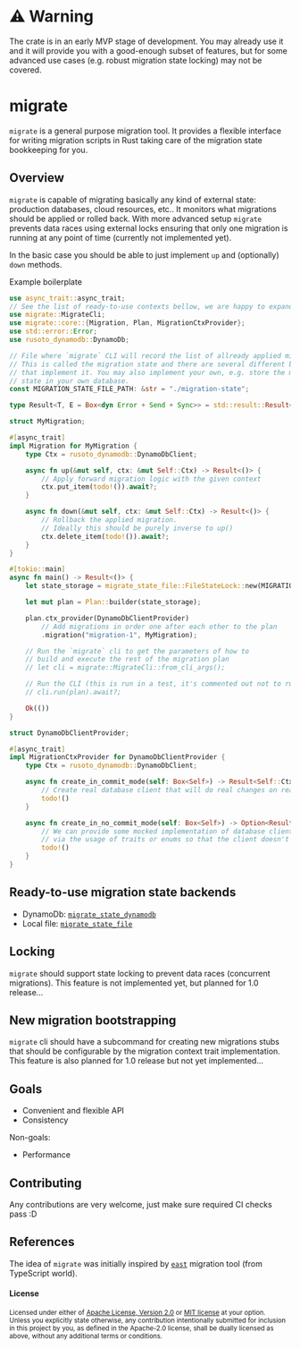 [`east`]: https://github.com/okv/east

# :warning: Warning
The crate is in an early MVP stage of development.
You may already use it and it will provide you with a good-enough subset of features,
but for some advanced use cases (e.g. robust migration state locking) may not be covered.

# migrate

`migrate` is a general purpose migration tool.
It provides a flexible interface for writing migration scripts in Rust taking
care of the migration state bookkeeping for you.

## Overview

`migrate` is capable of migrating basically any kind of external state: production databases,
cloud resources, etc.. It monitors what migrations should be applied or rolled back.
With more advanced setup `migrate` prevents data races using external locks ensuring
that only one migration is running at any point of time (currently not implemented yet).

In the basic case you should be able to just implement `up` and (optionally) `down`
methods.

Example boilerplate

```rust
use async_trait::async_trait;
// See the list of ready-to-use contexts bellow, we are happy to expand it!
use migrate::MigrateCli;
use migrate::core::{Migration, Plan, MigrationCtxProvider};
use std::error::Error;
use rusoto_dynamodb::DynamoDb;

// File where `migrate` CLI will record the list of allready applied migrations
// This is called the migration state and there are several different backends
// that implement it. You may also implement your own, e.g. store the migration
// state in your own database.
const MIGRATION_STATE_FILE_PATH: &str = "./migration-state";

type Result<T, E = Box<dyn Error + Send + Sync>> = std::result::Result<T, E>;

struct MyMigration;

#[async_trait]
impl Migration for MyMigration {
    type Ctx = rusoto_dynamodb::DynamoDbClient;

    async fn up(&mut self, ctx: &mut Self::Ctx) -> Result<()> {
        // Apply forward migration logic with the given context
        ctx.put_item(todo!()).await?;
    }

    async fn down(&mut self, ctx: &mut Self::Ctx) -> Result<()> {
        // Rollback the applied migration.
        // Ideally this should be purely inverse to up()
        ctx.delete_item(todo!()).await?;
    }
}

#[tokio::main]
async fn main() -> Result<()> {
    let state_storage = migrate_state_file::FileStateLock::new(MIGRATION_STATE_FILE_PATH);

    let mut plan = Plan::builder(state_storage);

    plan.ctx_provider(DynamoDbClientProvider)
        // Add migrations in order one after each other to the plan
        .migration("migration-1", MyMigration);

    // Run the `migrate` cli to get the parameters of how to
    // build and execute the rest of the migration plan
    // let cli = migrate::MigrateCli::from_cli_args();

    // Run the CLI (this is run in a test, it's commented out not to run CLI)
    // cli.run(plan).await?;

    Ok(())
}

struct DynamoDbClientProvider;

#[async_trait]
impl MigrationCtxProvider for DynamoDbClientProvider {
    type Ctx = rusoto_dynamodb::DynamoDbClient;

    async fn create_in_commit_mode(self: Box<Self>) -> Result<Self::Ctx> {
        // Create real database client that will do real changes on real data
        todo!()
    }

    async fn create_in_no_commit_mode(self: Box<Self>) -> Option<Result<Self::Ctx>> {
        // We can provide some mocked implementation of database client here
        // via the usage of traits or enums so that the client doesn't commit changes to the database
        todo!()
    }
}
```

## Ready-to-use migration state backends

- DynamoDb: [`migrate_state_dynamodb`](https://docs.rs/migrate_state_dynamodb)
- Local file: [`migrate_state_file`](https://docs.rs/migrate_state_file)

## Locking

`migrate` should support state locking to prevent data races (concurrent migrations).
This feature is not implemented yet, but planned for 1.0 release...

## New migration bootstrapping

`migrate` cli should have a subcommand for creating new migrations stubs
that should be configurable by the migration context trait implementation.
This feature is also planned for 1.0 release but not yet implemented...

## Goals

- Convenient and flexible API
- Consistency

Non-goals:

- Performance

## Contributing

Any contributions are very welcome, just make sure required CI checks pass :D

## References

The idea of `migrate` was initially inspired by [`east`] migration tool (from TypeScript world).

#### License

<sup>
Licensed under either of <a href="LICENSE-APACHE">Apache License, Version
2.0</a> or <a href="LICENSE-MIT">MIT license</a> at your option.
</sup>

<br>

<sub>
Unless you explicitly state otherwise, any contribution intentionally submitted
for inclusion in this project by you, as defined in the Apache-2.0 license, shall be
dually licensed as above, without any additional terms or conditions.
</sub>
